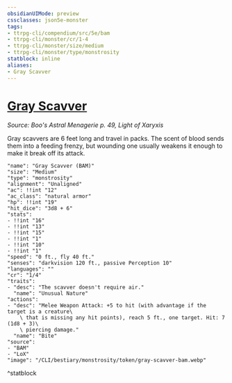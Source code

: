 ```yaml
---
obsidianUIMode: preview
cssclasses: json5e-monster
tags:
- ttrpg-cli/compendium/src/5e/bam
- ttrpg-cli/monster/cr/1-4
- ttrpg-cli/monster/size/medium
- ttrpg-cli/monster/type/monstrosity
statblock: inline
aliases:
- Gray Scavver
---
```

# [Gray Scavver](CLI/bestiary/monstrosity/gray-scavver-bam.md)
*Source: Boo's Astral Menagerie p. 49, Light of Xaryxis*  

Gray scavvers are 6 feet long and travel in packs. The scent of blood sends them into a feeding frenzy, but wounding one usually weakens it enough to make it break off its attack.

```statblock
"name": "Gray Scavver (BAM)"
"size": "Medium"
"type": "monstrosity"
"alignment": "Unaligned"
"ac": !!int "12"
"ac_class": "natural armor"
"hp": !!int "19"
"hit_dice": "3d8 + 6"
"stats":
- !!int "16"
- !!int "13"
- !!int "15"
- !!int "1"
- !!int "10"
- !!int "1"
"speed": "0 ft., fly 40 ft."
"senses": "darkvision 120 ft., passive Perception 10"
"languages": ""
"cr": "1/4"
"traits":
- "desc": "The scavver doesn't require air."
  "name": "Unusual Nature"
"actions":
- "desc": "Melee Weapon Attack: +5 to hit (with advantage if the target is a creature\
    \ that is missing any hit points), reach 5 ft., one target. Hit: 7 (1d8 + 3)\
    \ piercing damage."
  "name": "Bite"
"source":
- "BAM"
- "LoX"
"image": "/CLI/bestiary/monstrosity/token/gray-scavver-bam.webp"
```
^statblock